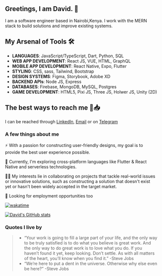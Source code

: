 ## Greetings, I am David. 👋
I am a software engineer based in Nairobi,Kenya. 
I work with the MERN stack to build solutions and improve existing systems.

## My Arsenal of Tools 🛠️ 

- **LANGUAGES**: JavaScript/TypeScript, Dart, Python, SQL
- **WEB APP DEVELOPMENT**: React JS, VUE, HTML, GraphQL
- **MOBILE APP DEVELOPMENT**: React Native, Expo, Flutter
- **STYLING**: CSS, sass, Tailwind, Bootstrap
- **DESIGN SYSTEMS**: Figma, Storybook, Adobe XD
- **BACKEND APIs**: Node JS, Express
- **DATABASES**: Firebase, MongoDB, MySQL, Postgres
- **GAME DEVELOPMENT**: HTML5, Pixi JS, Three JS, Holwer JS, Unity (2D)

## The best ways to reach me 📲📥
I can be reached through [LinkedIn](https://www.linkedin.com/in/david-mbugua-5027221bb/), [Email](davidnginyo11@gmail.com) or on [Telegram](https://t.me/davidmbugua47)


### A few things about me

⚡️ With a passion for constructing user-friendly designs, my goal is to provide the best user experience possible.

🔭 Currently, I'm exploring cross-platform languages like Flutter & React Native and serverless technologies.

👫🏽 My interests lie in collaborating on projects that tackle real-world issues or innovative solutions, such as constructing a solution that doesn't exist yet or hasn't been widely accepted in the target market.

👀 Looking for employment opportunities too


[![wakatime](https://wakatime.com/badge/user/845560c5-1c9a-4920-9f41-19118012f784.svg?style=plastic)](https://wakatime.com/@845560c5-1c9a-4920-9f41-19118012f784)


[![David's GitHub stats](https://github-readme-stats.vercel.app/api?username=david-mbugua&count_private=true&show_icons=true&theme=transparent)](https://github.com/david-mbugua/github-readme-stats)

### Quotes I live by
> - “Your work is going to fill a large part of your life, and the only way to be truly satisfied is to do what you believe is great work. And the only way to do great work is to love what you do. If you haven’t found it yet, keep looking. Don’t settle. As with all matters of the heart, you’ll know when you find it.” -Steve Jobs
> - “We’re here to put a dent in the universe. Otherwise why else even be here?” -Steve Jobs


<!--
**david-mbugua/david-mbugua** is a ✨ _special_ ✨ repository because its `README.md` (this file) appears on your GitHub profile.

Here are some ideas to get you started:

- 🔭 I’m currently working on ...
- 🌱 I’m currently learning ...
- 👯 I’m looking to collaborate on ...
- 🤔 I’m looking for help with ...
- 💬 Ask me about ...
- 📫 How to reach me: ...
- 😄 Pronouns: ...
- ⚡ Fun fact: ...
-->
